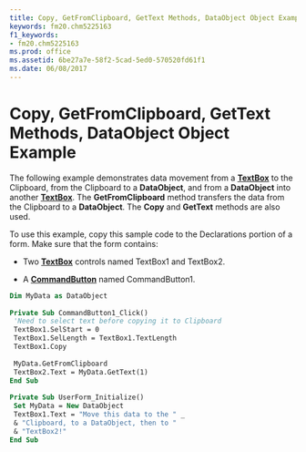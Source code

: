 ```yaml
---
title: Copy, GetFromClipboard, GetText Methods, DataObject Object Example
keywords: fm20.chm5225163
f1_keywords:
- fm20.chm5225163
ms.prod: office
ms.assetid: 6be27a7e-58f2-5cad-5ed0-570520fd61f1
ms.date: 06/08/2017
---
```



# Copy, GetFromClipboard, GetText Methods, DataObject Object Example

The following example demonstrates data movement from a  **[TextBox](textbox-control.md)** to the Clipboard, from the Clipboard to a **DataObject**, and from a **DataObject** into another **[TextBox](textbox-control.md)**. The **GetFromClipboard** method transfers the data from the Clipboard to a **DataObject**. The **Copy** and **GetText** methods are also used.

To use this example, copy this sample code to the Declarations portion of a form. Make sure that the form contains:




- Two  **[TextBox](textbox-control.md)** controls named TextBox1 and TextBox2.
    
- A  **[CommandButton](commandbutton-control.md)** named CommandButton1.
    




```vb
Dim MyData as DataObject 
 
Private Sub CommandButton1_Click() 
 'Need to select text before copying it to Clipboard 
 TextBox1.SelStart = 0 
 TextBox1.SelLength = TextBox1.TextLength 
 TextBox1.Copy 
 
 MyData.GetFromClipboard 
 TextBox2.Text = MyData.GetText(1) 
End Sub 
 
Private Sub UserForm_Initialize() 
 Set MyData = New DataObject 
 TextBox1.Text = "Move this data to the " _ 
 & "Clipboard, to a DataObject, then to " 
 & "TextBox2!" 
End Sub 
```


